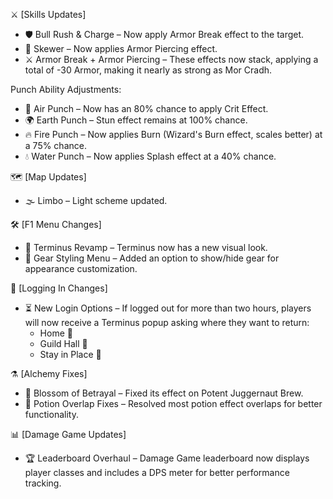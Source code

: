 ⚔️ [Skills Updates]

- 🛡️ Bull Rush & Charge – Now apply Armor Break effect to the target.
- 🔪 Skewer – Now applies Armor Piercing effect.
- ⚔️ Armor Break + Armor Piercing – These effects now stack, applying a total of -30 Armor, making it nearly as strong as Mor Cradh.

Punch Ability Adjustments:

- 💨 Air Punch – Now has an 80% chance to apply Crit Effect.
- 🌍 Earth Punch – Stun effect remains at 100% chance.
- 🔥 Fire Punch – Now applies Burn (Wizard's Burn effect, scales better) at a 75% chance.
- 💧 Water Punch – Now applies Splash effect at a 40% chance.

🗺️ [Map Updates]

- 🌫️ Limbo – Light scheme updated.

🛠️ [F1 Menu Changes]

- 🎨 Terminus Revamp – Terminus now has a new visual look.
- 👕 Gear Styling Menu – Added an option to show/hide gear for appearance customization.

🔑 [Logging In Changes]

- ⏳ New Login Options – If logged out for more than two hours, players will now receive a Terminus popup asking where they want to return:
    - Home 🏡
    - Guild Hall 🏰
    - Stay in Place 🚶

⚗️ [Alchemy Fixes]

- 🌸 Blossom of Betrayal – Fixed its effect on Potent Juggernaut Brew.
- 🧪 Potion Overlap Fixes – Resolved most potion effect overlaps for better functionality.

📊 [Damage Game Updates]

- 🏆 Leaderboard Overhaul – Damage Game leaderboard now displays player classes and includes a DPS meter for better performance tracking.
